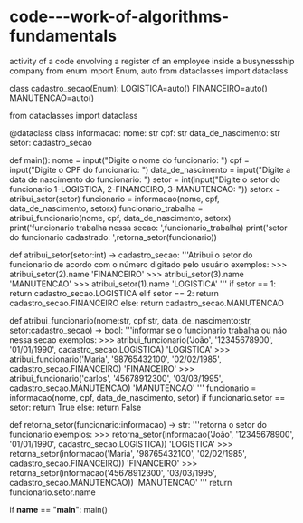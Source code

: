 # code---work-of-algorithms-fundamentals
activity of a code envolving a register of an employee inside a busynessship company
from enum import Enum, auto
from dataclasses import dataclass

class cadastro_secao(Enum):
    LOGISTICA=auto()
    FINANCEIRO=auto()
    MANUTENCAO=auto()

from dataclasses import dataclass

@dataclass
class informacao:
    nome: str
    cpf: str
    data_de_nascimento: str
    setor: cadastro_secao

def main():
    nome = input("Digite o nome do funcionario: ")
    cpf = input("Digite o CPF do funcionario: ")
    data_de_nascimento = input("Digite a data de nascimento do funcionario: ")
    setor = int(input("Digite o setor do funcionario 1-LOGISTICA, 2-FINANCEIRO, 3-MANUTENCAO: ")) 
    setorx = atribui_setor(setor)
    funcionario = informacao(nome, cpf, data_de_nascimento, setorx)
    funcionario_trabalha = atribui_funcionario(nome, cpf, data_de_nascimento, setorx)
    print('funcionario trabalha nessa secao: ',funcionario_trabalha)
    print('setor do funcionario cadastrado: ',retorna_setor(funcionario))

def atribui_setor(setor:int) -> cadastro_secao:
    '''Atribui o setor do funcionario de acordo com o número digitado pelo usuário
    exemplos:
    >>> atribui_setor(2).name
    'FINANCEIRO'
    >>> atribui_setor(3).name
    'MANUTENCAO'
    >>> atribui_setor(1).name
    'LOGISTICA'
    '''
    if setor == 1:
        return cadastro_secao.LOGISTICA
    elif setor == 2:
        return cadastro_secao.FINANCEIRO
    else:
        return cadastro_secao.MANUTENCAO
    
def atribui_funcionario(nome:str, cpf:str, data_de_nascimento:str, setor:cadastro_secao) -> bool:
    '''informar se o funcionario trabalha ou não nessa secao
    exemplos:
    >>> atribui_funcionario('João', '12345678900', '01/01/1990', cadastro_secao.LOGISTICA)
    'LOGISTICA'
    >>> atribui_funcionario('Maria', '98765432100', '02/02/1985', cadastro_secao.FINANCEIRO)
    'FINANCEIRO'
    >>> atribui_funcionario('carlos', '45678912300', '03/03/1995', cadastro_secao.MANUTENCAO)
    'MANUTENCAO'
    '''
    funcionario = informacao(nome, cpf, data_de_nascimento, setor)
    if funcionario.setor == setor:
        return True
    else:
        return False

def retorna_setor(funcionario:informacao) -> str:
    '''retorna o setor do funcionario
    exemplos:
    >>> retorna_setor(informacao('João', '12345678900', '01/01/1990', cadastro_secao.LOGISTICA))
    'LOGISTICA'
    >>> retorna_setor(informacao('Maria', '98765432100', '02/02/1985', cadastro_secao.FINANCEIRO))
    'FINANCEIRO'
    >>> retorna_setor(informacao('45678912300', '03/03/1995', cadastro_secao.MANUTENCAO))
    'MANUTENCAO'
    '''
    return funcionario.setor.name

if __name__ == "__main__":
    main()  
